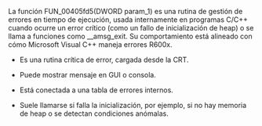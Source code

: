 La función FUN_00405fd5(DWORD param_1) es una rutina de gestión de errores en tiempo de ejecución, usada internamente en programas C/C++ cuando ocurre un error crítico (como un fallo de inicialización de heap) o se llama a funciones como __amsg_exit. Su comportamiento está alineado con cómo Microsoft Visual C++ maneja errores R600x.


- Es una rutina crítica de error, cargada desde la CRT.

- Puede mostrar mensaje en GUI o consola.

- Está conectada a una tabla de errores internos.

- Suele llamarse si falla la inicialización, por ejemplo, si no hay memoria de heap o se detectan condiciones anómalas.
